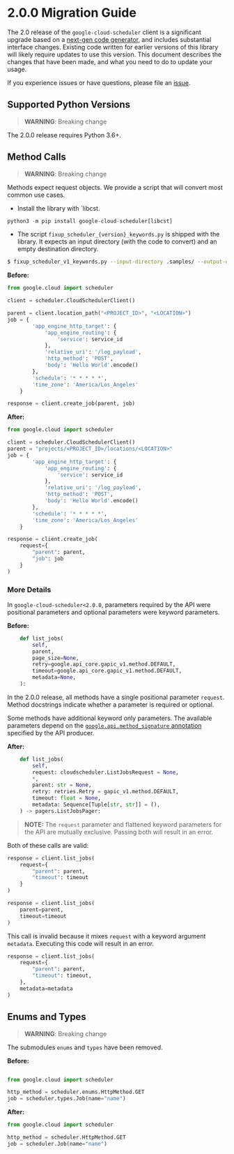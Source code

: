 # 2.0.0 Migration Guide

The 2.0 release of the `google-cloud-scheduler` client is a significant upgrade based on a [next-gen code generator](https://github.com/googleapis/gapic-generator-python), and includes substantial interface changes. Existing code written for earlier versions of this library will likely require updates to use this version. This document describes the changes that have been made, and what you need to do to update your usage.

If you experience issues or have questions, please file an [issue](https://github.com/googleapis/python-scheduler/issues).

## Supported Python Versions

> **WARNING**: Breaking change

The 2.0.0 release requires Python 3.6+.


## Method Calls

> **WARNING**: Breaking change

Methods expect request objects. We provide a script that will convert most common use cases.

* Install the library with `libcst.

```py
python3 -m pip install google-cloud-scheduler[libcst]
```

* The script `fixup_scheduler_{version}_keywords.py` is shipped with the library. It expects
an input directory (with the code to convert) and an empty destination directory.

```sh
$ fixup_scheduler_v1_keywords.py --input-directory .samples/ --output-directory samples/
```

**Before:**
```py
from google.cloud import scheduler

client = scheduler.CloudSchedulerClient()

parent = client.location_path("<PROJECT_ID>", "<LOCATION>")
job = {
        'app_engine_http_target': {
            'app_engine_routing': {
                'service': service_id
            },
            'relative_uri': '/log_payload',
            'http_method': 'POST',
            'body': 'Hello World'.encode()
        },
        'schedule': '* * * * *',
        'time_zone': 'America/Los_Angeles'
    }

response = client.create_job(parent, job)
```


**After:**
```py
from google.cloud import scheduler

client = scheduler.CloudSchedulerClient()
parent = "projects/<PROJECT_ID>/locations/<LOCATION>"
job = {
        'app_engine_http_target': {
            'app_engine_routing': {
                'service': service_id
            },
            'relative_uri': '/log_payload',
            'http_method': 'POST',
            'body': 'Hello World'.encode()
        },
        'schedule': '* * * * *',
        'time_zone': 'America/Los_Angeles'
    }

response = client.create_job(
    request={
        "parent": parent,
        "job": job
    }
)
```

### More Details

In `google-cloud-scheduler<2.0.0`, parameters required by the API were positional parameters and optional parameters were keyword parameters.

**Before:**
```py
    def list_jobs(
        self,
        parent,
        page_size=None,
        retry=google.api_core.gapic_v1.method.DEFAULT,
        timeout=google.api_core.gapic_v1.method.DEFAULT,
        metadata=None,
    ):
```

In the 2.0.0 release, all methods have a single positional parameter `request`. Method docstrings indicate whether a parameter is required or optional.

Some methods have additional keyword only parameters. The available parameters depend on the [`google.api.method_signature` annotation](https://github.com/googleapis/googleapis/blob/master/google/cloud/scheduler/v1/cloudscheduler.proto#L45) specified by the API producer.


**After:**
```py
    def list_jobs(
        self,
        request: cloudscheduler.ListJobsRequest = None,
        *,
        parent: str = None,
        retry: retries.Retry = gapic_v1.method.DEFAULT,
        timeout: float = None,
        metadata: Sequence[Tuple[str, str]] = (),
    ) -> pagers.ListJobsPager:
```

> **NOTE:** The `request` parameter and flattened keyword parameters for the API are mutually exclusive.
> Passing both will result in an error.


Both of these calls are valid:

```py
response = client.list_jobs(
    request={
        "parent": parent,
        "timeout": timeout
    }
)
```

```py
response = client.list_jobs(
    parent=parent,
    timeout=timeout
)
```

This call is invalid because it mixes `request` with a keyword argument `metadata`. Executing this code
will result in an error.

```py
response = client.list_jobs(
    request={
        "parent": parent,
        "timeout": timeout,
    },
    metadata=metadata
)
```



## Enums and Types


> **WARNING**: Breaking change

The submodules `enums` and `types` have been removed.

**Before:**
```py

from google.cloud import scheduler

http_method = scheduler.enums.HttpMethod.GET
job = scheduler.types.Job(name="name")
```


**After:**
```py
from google.cloud import scheduler

http_method = scheduler.HttpMethod.GET
job = scheduler.Job(name="name")
```
